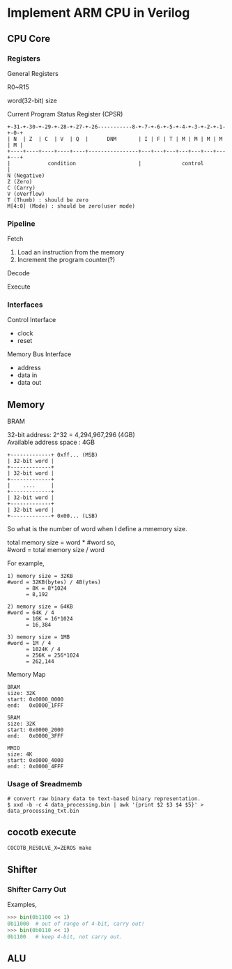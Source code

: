 # Implement ARM CPU in Verilog

## CPU Core

### Registers
General Registers

R0~R15

word(32-bit) size


Current Program Status Register (CPSR)

```
+-31-+-30-+-29-+-28-+-27-+-26-----------8-+-7-+-6-+-5-+-4-+-3-+-2-+-1-+-0-+
| N  | Z  | C  | V  | Q  |      DNM       | I | F | T | M | M | M | M | M |
+----+----+----+----+----+----------------+---+---+---+---+---+---+---+---+
|            condition                    |             control           |
N (Negative)
Z (Zero)
C (Carry)
V (oVerflow)
T (Thumb) : should be zero
M[4:0] (Mode) : should be zero(user mode)
```

### Pipeline
Fetch

1. Load an instruction from the memory
2. Increment the program counter(?)

Decode


Execute


### Interfaces
Control Interface
- clock
- reset

Memory Bus Interface
- address
- data in
- data out


## Memory
BRAM




32-bit address: 2^32 = 4,294,967,296 (4GB)<br>
Available address space : 4GB

```
+-------------+ 0xff... (MSB)
| 32-bit word |
+-------------+
| 32-bit word |
+-------------+
|    ....     |
+-------------+
| 32-bit word |
+-------------+
| 32-bit word |
+-------------+ 0x00... (LSB)
```
So what is the number of word when I define a mmemory size.

total memory size = word * #word so,<br>
#word = total memory size / word

For example,
```
1) memory size = 32KB
#word = 32KB(bytes) / 4B(ytes)
      = 8K = 8*1024
      = 8,192

2) memory size = 64KB
#word = 64K / 4
      = 16K = 16*1024
      = 16,384

3) memory size = 1MB
#word = 1M / 4
      = 1024K / 4
      = 256K = 256*1024
      = 262,144
```

Memory Map
```
BRAM
size: 32K
start: 0x0000_0000
end:   0x0000_1FFF
```
```
SRAM
size: 32K
start: 0x0000_2000
end:   0x0000_3FFF
```
```
MMIO
size: 4K
start: 0x0000_4000
end: : 0x0000_4FFF
```
### Usage of $readmemb
```shell
# convert raw binary data to text-based binary representation.
$ xxd -b -c 4 data_processing.bin | awk '{print $2 $3 $4 $5}' > data_processing_txt.bin
```


## cocotb execute
```shell
COCOTB_RESOLVE_X=ZEROS make
```


## Shifter
### Shifter Carry Out
Examples,<br>
```python
>>> bin(0b1100 << 1)
0b11000  # out of range of 4-bit, carry out!
>>> bin(0b0110 << 1)
0b1100   # keep 4-bit, not carry out.
```


## ALU